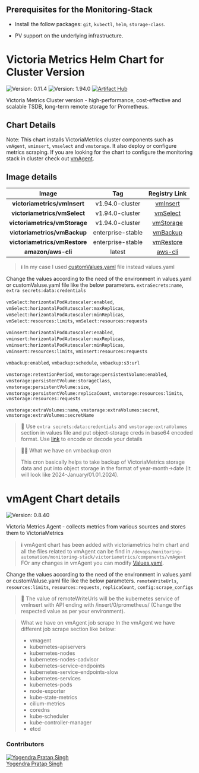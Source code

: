 ## Prerequisites for the Monitoring-Stack

* Install the follow packages: ``git``, ``kubectl``, ``helm``, ``storage-class``.

* PV support on the underlying infrastructure.

# Victoria Metrics Helm Chart for Cluster Version

 ![Version: 0.11.4](https://img.shields.io/badge/ChartVersion-0.11.4-informational?style=flat-square)
  ![Version: 1.94.0](https://img.shields.io/badge/AppVersion-1.94.0-informational?style=flat-square)
[![Artifact Hub](https://img.shields.io/endpoint?url=https://artifacthub.io/badge/repository/victoriametrics)](https://artifacthub.io/packages/helm/victoriametrics/victoria-logs-cluster)


Victoria Metrics Cluster version - high-performance, cost-effective and scalable TSDB, long-term remote storage for Prometheus.


## Chart Details

Note: This chart installs VictoriaMetrics cluster components such as `vmAgent`, `vminsert`, `vmselect` and `vmstorage`. It also deploy or configure metrics scraping. If you are looking for the chart to configure the monitoring stack in cluster check out [vmAgent](https://github.com/coredgeio/devops/tree/main/monitoring-automation/monitoring-stack/victoriametrics/components/vmAgent).

## Image details

|**Image**                   | **Tag** | **Registry Link** |
|:-------------------------:|:--------:| :--------:|
| **victoriametrics/vmInsert** | v1.94.0-cluster | [vmInsert](https://hub.docker.com/r/victoriametrics/vminsert) |
| **victoriametrics/vmSelect** | v1.94.0-cluster | [vmSelect](https://hub.docker.com/r/victoriametrics/vmselect) |
| **victoriametrics/vmStorage** | v1.94.0-cluster | [vmStorage](https://hub.docker.com/r/victoriametrics/vmstorage) |
| **victoriametrics/vmBackup** | enterprise-stable | [vmBackup](https://hub.docker.com/r/victoriametrics/vmbackup) |
| **victoriametrics/vmRestore** | enterprise-stable | [vmRestore](https://hub.docker.com/r/victoriametrics/vmrestore) |
| **amazon/aws-cli** | latest | [aws-cli](https://hub.docker.com/r/amazon/aws-cli) |

> **ℹ️**  In my case I used [customValues.yaml](https://github.com/coredgeio/devops/blob/main/monitoring-automation/monitoring-stack/victoriametrics/customValues.yaml) file instead values.yaml

Change the values according to the need of the environment in values.yaml or customValuse.yaml file like the below parameters.
`extraSecrets:name`, `extra secrets:data:credentials`

`vmSelect:horizontalPodAutoscaler:enabled`, `vmSelect:horizontalPodAutoscaler:maxReplicas`, `vmSelect:horizontalPodAutoscaler:minReplicas`, `vmSelect:resources:limits`, `vmSelect:resources:requests`

`vminsert:horizontalPodAutoscaler:enabled`, `vminsert:horizontalPodAutoscaler:maxReplicas`, `vminsert:horizontalPodAutoscaler:minReplicas`, `vminsert:resources:limits`, `vminsert:resources:requests`

`vmbackup:enabled`, `vmbackup:schedule`, `vmbackup:s3:url`

`vmstorage:retentionPeriod`, `vmstorage:persistentVolume:enabled`, `vmstorage:persistentVolume:storageClass`, `vmstorage:persistentVolume:size`, `vmstorage:persistentVolume:replicaCount`, `vmstorage:resources:limits`, `vmstorage:resources:requests`

`vmstorage:extraVolumes:name`, `vmstorage:extraVolumes:secret`, `vmstorage:extraVolumes:secretName`

> **📌** Use `extra secrets:data:credentials` and `vmstorage:extraVolumes` section in values file and put object-storage creds in base64 encoded format. Use [link](https://www.base64encode.org/) to encode or decode your details
>

> **🤷‍♂️** What we have on vmbackup cron
> 
> This cron basically helps to take backup of VictoriaMetrics storage data and put into object storage in the format of year-month->date (It will look like 2024-January/01.01.2024).
>


# vmAgent Chart details

![Version: 0.8.40](https://img.shields.io/badge/Version-0.8.40-informational?style=flat-square)

Victoria Metrics Agent - collects metrics from various sources and stores them to VictoriaMetrics

> **ℹ️**  vmAgent chart has been added with victoriametrics helm chart and all the files related to vmAgent can be find in `/devops/monitoring-automation/monitoring-stack/victoriametrics/components/vmAgent`  FOr any changes in vmAgent you can modify [Values.yaml](https://github.com/coredgeio/devops/blob/main/monitoring-automation/monitoring-stack/victoriametrics/components/vmAgent/values.yaml).
>

Change the values according to the need of the environment in values.yaml or customValuse.yaml file like the below parameters.
`remoteWriteUrls`, `resources:limits`, `resources:requests`, `replicaCount`, `config:scrape_configs`

> **📌** The value of  remoteWriteUrls will be the kubernetes service of vmInsert with API ending with /insert/0/prometheus/ (Change the respected value as per your environment).
>

> What we have on vmAgent job scrape
> In the vmAgent we have different job scrape section like below:
> - vmagent
> - kubernetes-apiservers
> - kubernetes-nodes
> - kubernetes-nodes-cadvisor
> - kubernetes-service-endpoints
> - kubernetes-service-endpoints-slow
> - kubernetes-services
> - kubernetes-pods
> - node-exporter
> - kube-state-metrics
> - cilium-metrics
> - coredns
> - kube-scheduler
> - kube-controller-manager
> - etcd



### Contributors
[![Yogendra Pratap Singh][yogendra_avatar]][yogendra_homepage]<br/>[Yogendra Pratap Singh][yogendra_homepage] 

  [yogendra_homepage]: https://github.com/PratapSingh13
  [yogendra_avatar]: https://img.cloudposse.com/75x75/https://github.com/PratapSingh13.png
